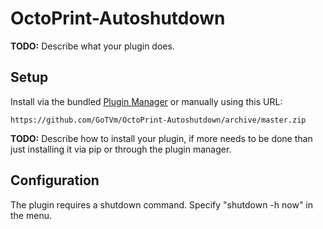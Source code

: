 # OctoPrint-Autoshutdown

**TODO:** Describe what your plugin does.

## Setup

Install via the bundled [Plugin Manager](https://docs.octoprint.org/en/master/bundledplugins/pluginmanager.html)
or manually using this URL:

    https://github.com/GoTVm/OctoPrint-Autoshutdown/archive/master.zip

**TODO:** Describe how to install your plugin, if more needs to be done than just installing it via pip or through
the plugin manager.

## Configuration

The plugin requires a shutdown command. Specify "shutdown -h now" in the menu.
